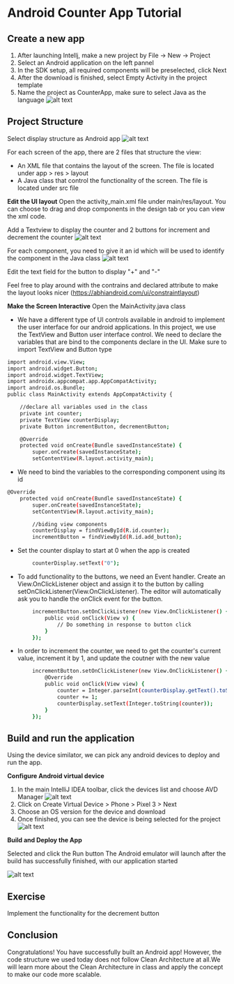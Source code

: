 # Android Counter App Tutorial


## Create a new app

1. After launching Intellj, make a new project by File -> New -> Project
2. Select an Android application on the left pannel
3. In the SDK setup, all required components will be preselected, click Next
4. After the download is finished, select Empty Activity in the project template
5. Name the project as CounterApp, make sure to select Java as the language
![alt text](https://github.com/nickinhinguyen/Counter-App/blob/master/img/app_configue.png)

## Project Structure
Select display structure as Android app
![alt text](https://github.com/nickinhinguyen/Counter-App/blob/master/img/structure.png)

For each screen of the app, there are 2 files that structure the view:
- An XML file that contains the layout of the screen. The file is located under app > res > layout
- A Java class that control the functionality of the screen. The file is located under src file

**Edit the UI layout**
Open the activity_main.xml file under main/res/layout. You can choose to drag and drop components in the design tab or you can view the xml code. 

Add a Textview to display the counter and 2 buttons for increment and decrement the counter
![alt text](https://github.com/nickinhinguyen/Counter-App/blob/master/img/design_view.png)

For each component, you need to give it an id  which will be used to identify the component in the Java class
![alt text](https://github.com/nickinhinguyen/Counter-App/blob/master/img/id.png)

Edit the text field for the button to display "+" and "-"

Feel free to play around with the contrains and declared attribute to make the layout looks nicer (https://abhiandroid.com/ui/constraintlayout)

**Make the Screen Interactive**
Open the MainActivity.java class
- We have a different type of UI controls available in android to implement the user interface for our android applications. In this project, we use the TextView and Button user interface control. We need to declare the variables that are bind to the components declare in the UI. Make sure to import TextView and Button type
```sh
import android.view.View;
import android.widget.Button;
import android.widget.TextView;
import androidx.appcompat.app.AppCompatActivity;
import android.os.Bundle;
public class MainActivity extends AppCompatActivity {

    //declare all variables used in the class
    private int counter;
    private TextView counterDisplay;
    private Button incrementButton, decrementButton;

    @Override
    protected void onCreate(Bundle savedInstanceState) {
        super.onCreate(savedInstanceState);
        setContentView(R.layout.activity_main);
```

- We need to bind the variables to the corresponding component using its id
```sh
@Override
    protected void onCreate(Bundle savedInstanceState) {
        super.onCreate(savedInstanceState);
        setContentView(R.layout.activity_main);

        //biding view components
        counterDisplay = findViewById(R.id.counter);
        incrementButton = findViewById(R.id.add_button);
```

- Set the counter display to start at 0 when the app is created
```sh
        counterDisplay.setText("0");
```

- To add functionality to the buttons, we need an Event handler. Create an View.OnClickListener object and assign it to the button by calling setOnClickListener(View.OnClickListener). The editor will automatically ask you to handle the onClick event for the button. 

```sh
        incrementButton.setOnClickListener(new View.OnClickListener() {
            public void onClick(View v) {
                // Do something in response to button click
            }
        });
```

- In order to increment the counter, we need to get the counter's current value, increment it by 1, and update the coutner with the new value
```sh
        incrementButton.setOnClickListener(new View.OnClickListener() {
            @Override
            public void onClick(View view) {
                counter = Integer.parseInt(counterDisplay.getText().toString());
                counter += 1;
                counterDisplay.setText(Integer.toString(counter));
            }
        });
```
## Build and run the application
Using the device similator, we can pick any android devices to deploy and run the app. 

**Configure Android virtual device**
1. In the main IntelliJ IDEA toolbar, click the devices list and choose AVD Manager
![alt text](https://github.com/nickinhinguyen/Counter-App/blob/master/img/adv_set_1.png)
3. Click on Create Virtual Device > Phone > Pixel 3 > Next
4. Choose an OS version for the device and download
5. Once finished, you can see the device is being selected for the project
![alt text](https://github.com/nickinhinguyen/Counter-App/blob/master/img/adv_setup_2.png)

**Build and Deploy the App**

Selected and click the Run button
The Android emulator will launch after the build has successfully finished, with our application started
 
![alt text](https://github.com/nickinhinguyen/Counter-App/blob/master/img/phone.png)
 
## Exercise
Implement the functionality for the decrement button

## Conclusion 
Congratulations! You have successfully built an Android app!
However, the code structure we used today does not follow Clean Architecture at all.We will learn more about the Clean Architecture in class and apply the concept to make our code more scalable. 
